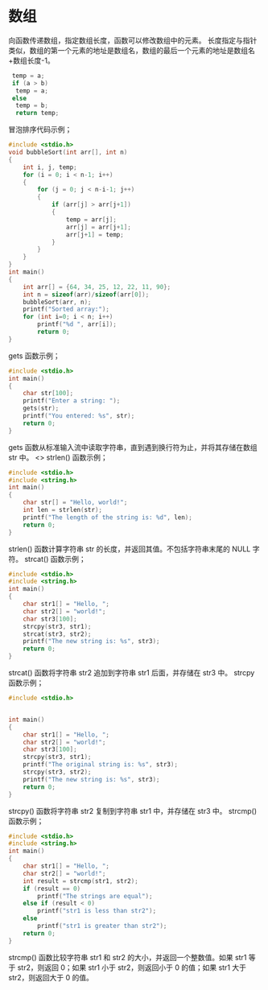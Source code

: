 # 数组
向函数传递数组，指定数组长度，函数可以修改数组中的元素。
长度指定与指针类似，数组的第一个元素的地址是数组名，数组的最后一个元素的地址是数组名+数组长度-1。 
```c
 temp = a;
 if (a > b)
  temp = a;
 else
  temp = b;
  return temp; 
```
冒泡排序代码示例；   
```c
#include <stdio.h> 
void bubbleSort(int arr[], int n) 
{ 
    int i, j, temp; 
    for (i = 0; i < n-1; i++) 
    { 
        for (j = 0; j < n-i-1; j++) 
        { 
            if (arr[j] > arr[j+1])  
            { 
                temp = arr[j]; 
                arr[j] = arr[j+1]; 
                arr[j+1] = temp; 
            } 
        } 
    } 
} 
int main() 
{ 
    int arr[] = {64, 34, 25, 12, 22, 11, 90}; 
    int n = sizeof(arr)/sizeof(arr[0]); 
    bubbleSort(arr, n); 
    printf("Sorted array:"); 
    for (int i=0; i < n; i++) 
        printf("%d ", arr[i]); 
        return 0; 
} 
```
gets 函数示例；   
```c
#include <stdio.h> 
int main() 
{ 
    char str[100]; 
    printf("Enter a string: "); 
    gets(str); 
    printf("You entered: %s", str); 
    return 0; 
}   
```
gets 函数从标准输入流中读取字符串，直到遇到换行符为止，并将其存储在数组 str 中。
<>  strlen() 函数示例；     
```c
#include <stdio.h> 
#include <string.h> 
int main() 
{ 
    char str[] = "Hello, world!"; 
    int len = strlen(str); 
    printf("The length of the string is: %d", len); 
    return 0; 
} 
```
strlen() 函数计算字符串 str 的长度，并返回其值。不包括字符串末尾的 NULL 字符。
strcat() 函数示例；   
```c
#include <stdio.h>  
#include <string.h>  
int main()  
{  
    char str1[] = "Hello, ";  
    char str2[] = "world!";  
    char str3[100];  
    strcpy(str3, str1);  
    strcat(str3, str2);  
    printf("The new string is: %s", str3);  
    return 0;  
}  
```
strcat() 函数将字符串 str2 追加到字符串 str1 后面，并存储在 str3 中。
strcpy   函数示例；   
```c
#include <stdio.h>  


int main()  
{  
    char str1[] = "Hello, ";  
    char str2[] = "world!";  
    char str3[100];  
    strcpy(str3, str1);  
    printf("The original string is: %s", str3);  
    strcpy(str3, str2);  
    printf("The new string is: %s", str3);  
    return 0;  
}  
```
strcpy() 函数将字符串 str2 复制到字符串 str1 中，并存储在 str3 中。
strcmp() 函数示例；   
```c
#include <stdio.h>  
#include <string.h>  
int main()  
{  
    char str1[] = "Hello, ";  
    char str2[] = "world!";  
    int result = strcmp(str1, str2);  
    if (result == 0)  
        printf("The strings are equal");  
    else if (result < 0)  
        printf("str1 is less than str2");  
    else  
        printf("str1 is greater than str2");  
    return 0;  
}  
```
strcmp() 函数比较字符串 str1 和 str2 的大小，并返回一个整数值。如果 str1 等于 str2，则返回 0；如果 str1 小于 str2，则返回小于 0 的值；如果 str1 大于 str2，则返回大于 0 的值。